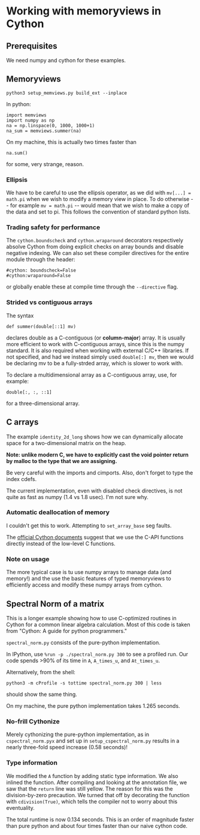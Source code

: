 # Working with memoryviews in Cython

## Prerequisites

We need numpy and cython for these examples.

## Memoryviews

```
python3 setup_memviews.py build_ext --inplace
```

In python:

```
import memviews
import numpy as np
na = np.linspace(0, 1000, 1000+1)
na_sum = memviews.summer(na)
```

On my machine, this is actually two times faster than

```
na.sum()
```

for some, very strange, reason.

### Ellipsis

We have to be careful to use the ellipsis operator, as we did with `mv[...] = math.pi` when we wish to modify
a memory view in place. To do otherwise -- for example `mv = math.pi` -- would mean that we wish to make a copy
of the data and set to pi. This follows the convention of standard python lists.

### Trading safety for performance

The `cython.boundscheck` and `cython.wraparound` decorators respectively absolve Cython from doing explicit checks on
array bounds and disable negative indexing. We can also set these compiler directives for the entire module through the
header:

```
#cython: boundscheck=False
#cython:wraparound=False
```

or globally enable these at compile time through the `--directive` flag.

### Strided vs contiguous arrays

The syntax

```
def summer(double[::1] mv)
```

declares double as a C-contiguous (or **column-major**) array. It is usually more efficient to work with C-contiguous
arrays, since this is the numpy standard. It is also required when working with external C/C++ libraries. If not
specified, and had we instead simply used `double[:] mv`, then we would be declaring mv to be a fully-strded array,
which is slower to work with.

To declare a multidimensional array as a C-contiguous array, use, for example:

```
double[:, :, ::1]
```

for a three-dimensional array.

## C arrays

The example `identity_2d_long` shows how we can dynamically allocate space for a two-dimensional matrix on the heap.

**Note: unlike modern C, we have to explicitly cast the void pointer return by malloc to the type that we are assigning.**

Be very careful with the imports and cimports. Also, don't forget to type the index cdefs.

The current implementation, even with disabled check directives, is not quite as fast as numpy (1.4 vs 1.8 usec). I'm not sure why.

### Automatic deallocation of memory

I couldn't get this to work. Attempting to `set_array_base` seg faults.

The [official Cython documents](https://cython.readthedocs.io/en/latest/src/tutorial/memory_allocation.html) suggest that we use the C-API functions directly instead of the low-level C functions.

### Note on usage

The more typical case is tu use numpy arrays to manage data (and memory!) and the use the basic features of typed memoryviews to efficiently access and modify these numpy arrays from cython.

## Spectral Norm of a matrix

This is a longer example showing how to use C-optimized routines in Cython for a common linear algebra calculation. Most of this code is taken from "Cython: A guide for python programmers."

`spectral_norm.py` consists of the pure-python implementation.

In IPython, use `%run -p ./spectral_norm.py 300` to see a profiled run. Our code spends >90% of its time in `A`, `A_times_u`, and `At_times_u`.

Alternatively, from the shell:

`python3 -m cProfile -s tottime spectral_norm.py 300 | less`

should show the same thing.

On my machine, the pure python implementation takes 1.265 seconds.

### No-frill Cythonize

Merely cythonizing the pure-python implementation, as in `cspectral_norm.pyx` and set up in `setup_cspectral_norm.py` results in a nearly three-fold speed increase (0.58 seconds)!

### Type information

We modified the `A` function by adding static type information. We also inlined the function.
After compiling and looking at the annotation file, we saw that the `return` line was still yellow.
The reason for this was the division-by-zero precaution. We turned that off by 
decorating the function with `cdivision(True)`, which tells the compiler not to worry
about this eventuality.

The total runtime is now 0.134 seconds. This is an order of magnitude faster than pure python and about four times faster than our naive cython code.
